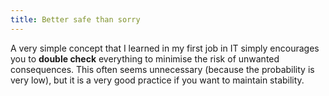 ```yaml
---
title: Better safe than sorry
---
```



A very simple concept that I learned in my first job in IT simply encourages you to **double check** everything to minimise the risk of unwanted consequences. This often seems unnecessary (because the probability is very low), but it is a very good practice if you want to maintain stability.